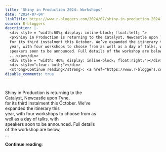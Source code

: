 ```yaml
---
title: 'Shiny in Production 2024: Workshops'
date: '2024-07-04'
linkTitle: https://www.r-bloggers.com/2024/07/shiny-in-production-2024-workshops/
source: R-bloggers
description: |-
  <div style = "width:60%; display: inline-block; float:left; ">
  <p>Shiny in Production is returning to the Catalyst, Newcastle upon Tyne,<br />
  for its third instalment this October. We’ve expanded the itinerary this<br />
  year, with four workshops to choose from as well as a day of talks, with<br />
  speakers soon to be announced. Full details of the workshop are below,<br />
  ...</p></div>
  <div style = "width: 40%; display: inline-block; float:right;"></div>
  <div style="clear: both;"></div>
  <strong>Continue reading</strong>: <a href="https://www.r-bloggers.com/2024/07/shiny-in-production-2024-workshop ...
disable_comments: true
---
```

<div style = "width:60%; display: inline-block; float:left; ">
<p>Shiny in Production is returning to the Catalyst, Newcastle upon Tyne,<br />
for its third instalment this October. We’ve expanded the itinerary this<br />
year, with four workshops to choose from as well as a day of talks, with<br />
speakers soon to be announced. Full details of the workshop are below,<br />
...</p></div>
<div style = "width: 40%; display: inline-block; float:right;"></div>
<div style="clear: both;"></div>
<strong>Continue reading</strong>: <a href="https://www.r-bloggers.com/2024/07/shiny-in-production-2024-workshop ...